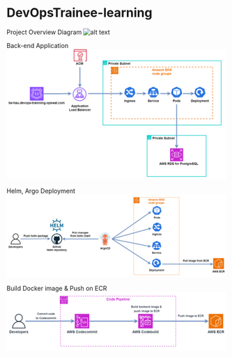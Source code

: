 # DevOpsTrainee-learning

Project Overview Diagram
![alt text](https://github.com/BananaSorcery/DevOpsTrainee-learning/blob/main/Opswat_pipeline.png?raw=true)

Back-end Application
![alt text](https://github.com/BananaSorcery/DevOpsTrainee-learning/blob/main/Backend_app.png?raw=true)

Helm, Argo Deployment
![alt text](https://github.com/BananaSorcery/DevOpsTrainee-learning/blob/main/ArgoCD.png?raw=true)

Build Docker image & Push on ECR
![alt text](https://github.com/BananaSorcery/DevOpsTrainee-learning/blob/main/App_pipeline.png?raw=true)
